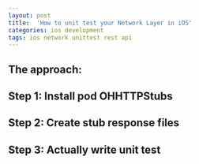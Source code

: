 ```yaml
---
layout: post
title:  'How to unit test your Network Layer in iOS'
categories: ios development
tags: ios network unittest rest api
---
```


## The approach:

## Step 1: Install pod OHHTTPStubs

## Step 2: Create stub response files

## Step 3: Actually write unit test


